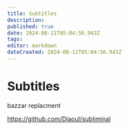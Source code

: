 ```yaml
---
title: Subtitles
description: 
published: true
date: 2024-08-11T05:04:56.943Z
tags: 
editor: markdown
dateCreated: 2024-08-11T05:04:56.943Z
---
```


# Subtitles
bazzar replacment


https://github.com/Diaoul/subliminal